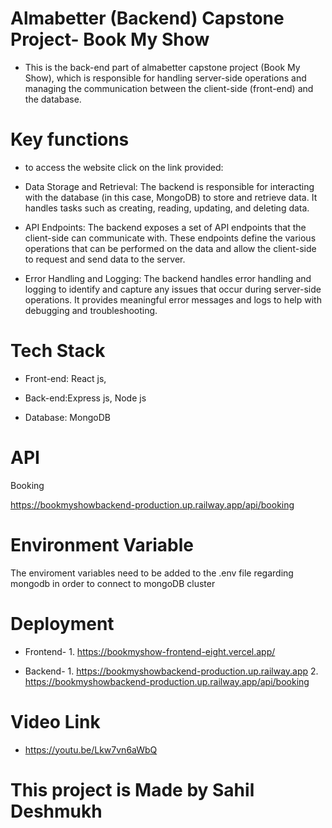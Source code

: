 # Almabetter (Backend) Capstone Project- Book My Show

* This is the back-end part of almabetter capstone project (Book My Show), which is responsible for handling server-side operations and managing the communication between the client-side (front-end) and the database.


# Key functions 

* to access the website click on the link provided:



* Data Storage and Retrieval: The backend is responsible for interacting with the database (in this case, MongoDB) to store and retrieve data. It handles tasks such as creating, reading, updating, and deleting data.

* API Endpoints: The backend exposes a set of API endpoints that the client-side can communicate with. These endpoints define the various operations that can be performed on the data and allow the client-side to request and send data to the server.

* Error Handling and Logging: The backend handles error handling and logging to identify and capture any issues that occur during server-side operations. It provides meaningful error messages and logs to help with debugging and troubleshooting.

# Tech Stack

* Front-end: React js,

* Back-end:Express js, Node js

* Database: MongoDB

# API 

Booking

https://bookmyshowbackend-production.up.railway.app/api/booking

# Environment Variable

The enviroment variables need to be added to the .env file regarding mongodb in order to connect to mongoDB cluster

# Deployment

* Frontend- 1. https://bookmyshow-frontend-eight.vercel.app/


* Backend-  1. https://bookmyshowbackend-production.up.railway.app
            2. https://bookmyshowbackend-production.up.railway.app/api/booking


# Video Link

* https://youtu.be/Lkw7vn6aWbQ


# This project is Made by Sahil Deshmukh